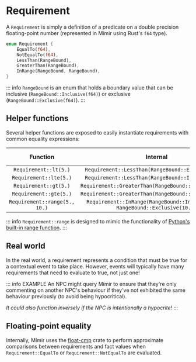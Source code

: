 # Requirement

A `Requirement` is simply a definition of a predicate on a double precision floating-point number (represented in Mímir using Rust's `f64` type).

```rs
enum Requirement {
    EqualTo(f64),
    NotEqualTo(f64),
    LessThan(RangeBound),
    GreaterThan(RangeBound),
    InRange(RangeBound, RangeBound),
}
```

::: info
`RangeBound` is an enum that holds a boundary value that can be inclusive (`RangeBound::Inclusive(f64)`) or exclusive (`RangeBound::Exclusive(f64)`).
:::

## Helper functions

Several helper functions are exposed to easily instantiate requirements with common equality expressions:

| Function             | Internal     | Equivalent to |
| :------------------: | :----------: | :-----------: |
| `Requirement::lt(5.)`  | `Requirement::LessThan(RangeBound::Exclusive(5.))` | `x < 5`       |
| `Requirement::lte(5.)` | `Requirement::LessThan(RangeBound::Inclusive(5.))` | `x ≤ 5`       |
| `Requirement::gt(5.)`  | `Requirement::GreaterThan(RangeBound::Exclusive(5.))`  | `x > 5`       |
| `Requirement::gte(5.)` | `Requirement::GreaterThan(RangeBound::Inclusive(5.))`  | `x ≥ 5`       |
| `Requirement::range(5., 10.)` | `Requirement::InRange(RangeBound::Inclusive(5.), RangeBound::Exclusive(10.))` | `5 ≤ x < 10` |

::: info
`Requirement::range` is designed to mimic the functionality of [Python's built-in range function][py-range].
:::

## Real world

In the real world, a requirement represents a condition that must be true for a contextual event to take place. However, events will typically have many requirements that need to evaluate to true, not just one!

::: info EXAMPLE
An NPC might query Mímir to ensure that they're only commenting on another NPC's behaviour if they've not exhibited the same behaviour previously (to avoid being hypocritical).

*It could also function inversely if the NPC is intentionally a hypocrite!*
:::

## Floating-point equality

Internally, Mímir uses the [float-cmp][float-cmp] crate to perform approximate comparisons between requirements and fact values when `Requirement::EqualTo` or `Requirement::NotEqualTo` are evaluated.


[py-range]: https://docs.python.org/3/library/functions.html#func-range
[float-cmp]: https://crates.io/crates/float-cmp
